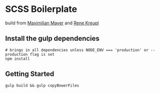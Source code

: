 # SCSS Boilerplate
build from [Maximilian Mayer](http://twitter.com/maximilianmayer/) and [Rene Kreupl](http://www.renekreupl.de/)

## Install the gulp dependencies
	# brings in all dependencies unless NODE_ENV === 'production' or --production flag is set
	npm install

## Getting Started
	gulp build && gulp copyBowerFiles